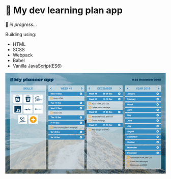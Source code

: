 # :calendar: My dev learning plan app 
:pencil: *in progress...*

Building using:
* HTML
* SCSS
* Webpack
* Babel
* Vanilla JavaScript(ES6)


![Planner app](My-planner-app.png)

